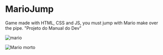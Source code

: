 # MarioJump
Game made with  HTML, CSS and JS, you must jump with Mario make over the pipe. "Projeto do Manual do Dev"

![mario](https://user-images.githubusercontent.com/81423690/175833845-102e1e4b-21d8-47e0-9deb-2e24739a7821.jpg)


![Mario morto](https://user-images.githubusercontent.com/81423690/175833832-2c9c6eac-ccd7-402d-8da4-71d2a5e2b4e1.jpg)
